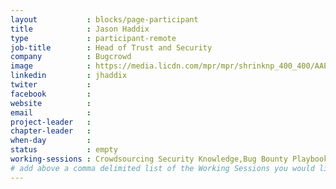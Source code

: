 ```yaml
---
layout           : blocks/page-participant
title            : Jason Haddix
type             : participant-remote
job-title        : Head of Trust and Security
company          : Bugcrowd
image            : https://media.licdn.com/mpr/mpr/shrinknp_400_400/AAEAAQAAAAAAAAfsAAAAJGUyNDhiMDZmLTY2YTEtNGRlOS05NjQ0LWM0MDc5MDc4ZjE1Zg.jpg
linkedin         : jhaddix
twiter           :
facebook         :
website          :
email            :
project-leader   :
chapter-leader   :
when-day         :
status           : empty
working-sessions : Crowdsourcing Security Knowledge,Bug Bounty Playbook
# add above a comma delimited list of the Working Sessions you would like to attend (use the session's title)
---
```


<!-- put more details about participant here -->
